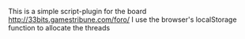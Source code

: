 This is a simple script-plugin for the board http://33bits.gamestribune.com/foro/
I use the browser's localStorage function to allocate the threads 
